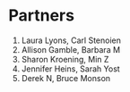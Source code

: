 # Partners

1.  Laura Lyons, Carl Stenoien
1.  Allison Gamble, Barbara M
1.  Sharon Kroening, Min Z
1.  Jennifer Heins,  Sarah Yost
1.  Derek N, Bruce Monson


